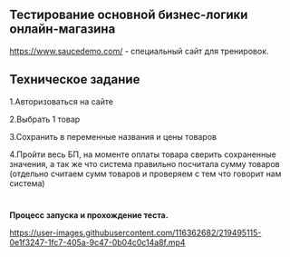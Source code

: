 ## Тестирование основной бизнес-логики онлайн-магазина

https://www.saucedemo.com/ - специальный сайт для тренировок. 

## Техническое задание

1.Авторизоваться на сайте 

2.Выбрать 1 товар 

3.Сохранить в переменные названия и цены товаров

4.Пройти весь БП, на моменте оплаты товара сверить сохраненные значения, а так же что система правильно посчитала сумму товаров (отдельно считаем сумм товаров и проверяем с тем что говорит нам система)

# 
**Процесс запуска и прохождение теста.**

https://user-images.githubusercontent.com/116362682/219495115-0e1f3247-1fc7-405a-9c47-0b04c0c14a8f.mp4

#

